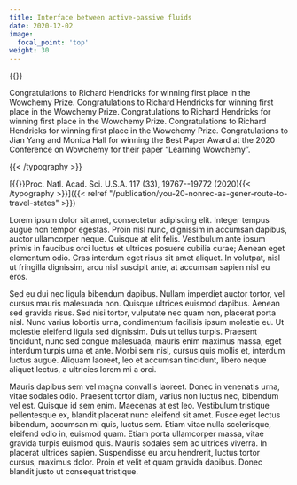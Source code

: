 ```yaml
---
title: Interface between active-passive fluids
date: 2020-12-02
image:
  focal_point: 'top'
weight: 30
---
```


{{<typography font="Roboto" size="18px" style="normal" weight="normal" >}}

Congratulations to Richard Hendricks for winning first place in the Wowchemy Prize.
Congratulations to Richard Hendricks for winning first place in the Wowchemy Prize.
Congratulations to Richard Hendricks for winning first place in the Wowchemy Prize.
Congratulations to Richard Hendricks for winning first place in the Wowchemy Prize.
Congratulations to Jian Yang and Monica Hall for winning the Best Paper Award at the 2020 Conference on Wowchemy for their paper “Learning Wowchemy”.

{{< /typography >}}

[{{<typography font="Roboto" size="18px" style="normal" weight="normal" >}}Proc. Natl. Acad. Sci. U.S.A. 117 (33), 19767--19772 (2020){{< /typography >}}]({{< relref "/publication/you-20-nonrec-as-gener-route-to-travel-states" >}})

<!--more-->

Lorem ipsum dolor sit amet, consectetur adipiscing elit. Integer tempus augue non tempor egestas. Proin nisl nunc, dignissim in accumsan dapibus, auctor ullamcorper neque. Quisque at elit felis. Vestibulum ante ipsum primis in faucibus orci luctus et ultrices posuere cubilia curae; Aenean eget elementum odio. Cras interdum eget risus sit amet aliquet. In volutpat, nisl ut fringilla dignissim, arcu nisl suscipit ante, at accumsan sapien nisl eu eros.

Sed eu dui nec ligula bibendum dapibus. Nullam imperdiet auctor tortor, vel cursus mauris malesuada non. Quisque ultrices euismod dapibus. Aenean sed gravida risus. Sed nisi tortor, vulputate nec quam non, placerat porta nisl. Nunc varius lobortis urna, condimentum facilisis ipsum molestie eu. Ut molestie eleifend ligula sed dignissim. Duis ut tellus turpis. Praesent tincidunt, nunc sed congue malesuada, mauris enim maximus massa, eget interdum turpis urna et ante. Morbi sem nisl, cursus quis mollis et, interdum luctus augue. Aliquam laoreet, leo et accumsan tincidunt, libero neque aliquet lectus, a ultricies lorem mi a orci.

Mauris dapibus sem vel magna convallis laoreet. Donec in venenatis urna, vitae sodales odio. Praesent tortor diam, varius non luctus nec, bibendum vel est. Quisque id sem enim. Maecenas at est leo. Vestibulum tristique pellentesque ex, blandit placerat nunc eleifend sit amet. Fusce eget lectus bibendum, accumsan mi quis, luctus sem. Etiam vitae nulla scelerisque, eleifend odio in, euismod quam. Etiam porta ullamcorper massa, vitae gravida turpis euismod quis. Mauris sodales sem ac ultrices viverra. In placerat ultrices sapien. Suspendisse eu arcu hendrerit, luctus tortor cursus, maximus dolor. Proin et velit et quam gravida dapibus. Donec blandit justo ut consequat tristique.
